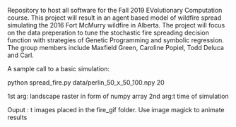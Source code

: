 Repository to host all software for the Fall 2019 EVolutionary Computation course. 
This project will result in an agent based model of wildfire spread simulating the 2016
Fort McMurry wildfire in Alberta. The project will focus on the data preperation to tune the
stochastic fire spreading decision function with strategies of Genetic Programming and 
symbolic regression. The group members include Maxfield Green, Caroline Popiel, Todd Deluca and Carl.  


A sample call to a basic simulation:

python spread_fire.py data/perlin_50_x_50_100.npy 20

1st arg: landscape raster in form of numpy array
2nd arg:t  time of simulation

Ouput : t images placed in the fire_gif folder. Use image magick to animate results
